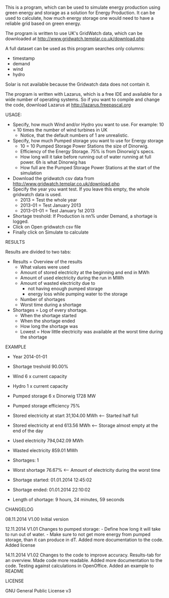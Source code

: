 This is a program, which can be used to simulate energy production using green energy and storage as a solution for Energy Production. It can be used to calculate, how much energy storage one would need to have a reliable grid based on green energy.

The program is written to use UK's GridWatch data, which can be downloaded at http://www.gridwatch.templar.co.uk/download.php

A full dataset can be used as this program searches only columns:
- timestamp
- demand
- wind
- hydro

Solar is not available because the Gridwatch data does not contain it.

The program is written with Lazarus, which is a free IDE and available for a wide number of operating systems. So if you want to compile and change the code, download Lazarus at http://lazarus.freepascal.org

USAGE:

- Specify, how much Wind and/or Hydro you want to use. For example: 10 = 10 times the number of wind turbines in UK
  - Notice, that the default numbers of 1 are unrealistic.
- Specify, how much Pumped storage you want to use for Energy storage
  - 10 = 10 Pumped Storage Power Stations the size of Dinorwig.
  - Efficiency of the Energy Storage. 75% is from Dinorwig's specs.
  - How long will it take before running out of water running at full power. 6h is what Dinorwig has
  - How full are the Pumped Storage Power Stations at the start of the simulation
- Download the gridwatch csv data from http://www.gridwatch.templar.co.uk/download.php
- Specify the year you want test. If you leave this empty, the whole gridwatch data is used.
  - 2013 = Test the whole year
  - 2013-01 = Test January 2013
  - 2013-01-01 = Test January 1st 2013
- Shortage treshold: If Production is nn% under Demand, a shortage is logged.
- Click on Open gridwatch csv file
- Finally click on Simulate to calculate

RESULTS

Results are divided to two tabs:
- Results = Overview of the results
  - What values were used
  - Amount of stored electricity at the beginning and end in MWh
  - Amount of used electricity during the run in MWh
  - Amount of wasted electricity due to
    - not having enough pumped storage
    - energy loss while pumping water to the storage 
  - Number of shortages
  - Worst time during a shortage
- Shortages = Log of every shortage.
  - When the shortage started
  - When the shortage ended
  - How long the shortage was
  - Lowest = How little electricity was available at the worst time during the shortage

EXAMPLE

- Year 2014-01-01
- Shortage treshold 90.00%
- Wind 6 x current capacity
- Hydro 1 x current capacity
- Pumped storage 6 x Dinorwig 1728 MW
- Pumped storage efficiency 75%
- Stored electricity at start 31,104.00 MWh    <-- Started half full
- Stored electricity at end 613.56 MWh         <-- Storage almost empty at the end of the day
- Used electricity 794,042.09 MWh
- Wasted electricity 859.01 MWh
- Shortages: 1
- Worst shortage 76.67%                        <-- Amount of electricity during the worst time

- Shortage started: 01.01.2014 12:45:02
- Shortage ended: 01.01.2014 22:10:02
- Length of shortage: 9 hours, 24 minutes, 59 seconds

CHANGELOG

08.11.2014 V1.00 Initial version

12.11.2014 V1.01 Changes to pumped storage:
                 - Define how long it will take to run out of water.
                 - Make sure to not get more energy from pumped storage, than it can produce in dT.
                 Added more documentation to the code.
                 Added license

14.11.2014 V1.02 Changes to the code to improve accuracy.
                 Results-tab for an overview.
                 Made code more readable.
                 Added more documentation to the code.
                 Testing against calculations in OpenOffice.
                 Added an example to README

LICENSE

GNU General Public License v3

